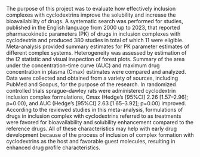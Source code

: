 The purpose of this project was to evaluate how effectively inclusion complexes with cyclodextrins improve the solubility and increase the bioavailability of drugs. A systematic search was performed for studies, published in the English language from 2000 up to 2023, that reported pharmacokinetic parameters (PK) of drugs in inclusion complexes with cyclodextrin and produced 380 studies in total of which 11 were eligible.  Meta-analysis provided summary estimates for PK parameter estimates of different complex systems. Heterogeneity was assessed by estimation of the I2 statistic and visual inspection of forest plots. Summary of the area under the concentration–time curve (AUC) and maximum drug concentration in plasma (Cmax) estimates were compared and analyzed. Data were collected and obtained from a variety of sources, including PubMed and Scopus, for the purpose of the research. In randomized controlled trials sprague–dawley rats were administered cyclodextrin inclusion complex formulations, Cmax (Hedge’s [95%CI] 2.26 [1.57–2.96]; p=0.00), and AUC (Hedge’s [95%CI] 2.63 [1.65–3.92]; p=0.00) improved. According to the reviewed studies in this meta-analysis, formulations of drugs in inclusion complex with cyclodextrins referred to as treatments were favored for bioavailability and solubility enhancement compared to the reference drugs. All of these characteristics may help with early drug development because of the process of inclusion of complex formation with cyclodextrins as the host and favorable guest molecules, resulting in enhanced drug profile characteristics.
